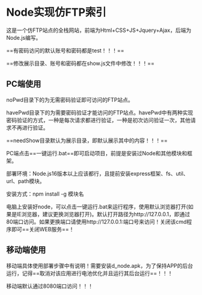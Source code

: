 # Node实现仿FTP索引

这是一个仿FTP站点的全栈网站，前端为Html+CSS+JS+Jquery+Ajax，后端为Node.js编写。

==有密码访问的默认账号和密码都是test！！！==

==修改展示目录、账号和密码都在show.js文件中修改！！！==

## PC端使用

noPwd目录下的为无需密码验证即可访问的FTP站点。

havePwd目录下的为需要密码验证才能访问的FTP站点。havePwd中有两种实现密码验证的方式，一种是每次请求都进行验证，一种是初次访问验证一次，其他请求不再进行验证。

==needShow目录默认为展示目录，即默认展示其中的内容！！！==

PC端点击==一键运行.bat==即可启动项目，前提是安装过Node和其他模块和框架。

部署环境：Node.js16版本以上应该都行，且提前安装express框架、fs、util、url、path模块。

安装方式：npm install -g 模块名

电脑上安装好node，可以点击一键运行.bat来运行程序，使用默认浏览器打开(如果是IE浏览器，建议更换浏览器打开)。默认打开路径为http://127.0.0.1，即通过80端口访问。如果更换端口请使用http://127.0.0.1:端口号来访问！关闭该cmd程序即可==关闭WEB服务==！

## 移动端使用

移动端具体使用部署步骤中有说明！需要安装d_node.apk，为了保持APP的后台运行，记得==取消对该应用进行电池优化并且运行其后台运行==！！！

移动端默认通过8080端口访问！！！